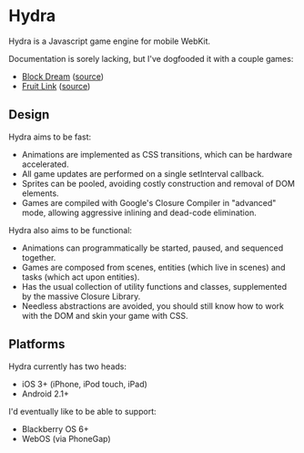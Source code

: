 Hydra
=====

Hydra is a Javascript game engine for mobile WebKit.

Documentation is sorely lacking, but I've dogfooded it with a couple games:

* [Block Dream](http://aduros.emufarmers.com/block-dream) ([source](http://github.com/aduros/hydra/tree/master/projects/tetris/))
* [Fruit Link](http://aduros.emufarmers.com/html5jam) ([source](http://github.com/aduros/hydra/tree/master/projects/jam/))

Design
------

Hydra aims to be fast:

* Animations are implemented as CSS transitions, which can be hardware accelerated.
* All game updates are performed on a single setInterval callback.
* Sprites can be pooled, avoiding costly construction and removal of DOM elements.
* Games are compiled with Google's Closure Compiler in "advanced" mode, allowing aggressive inlining and dead-code elimination.

Hydra also aims to be functional:

* Animations can programmatically be started, paused, and sequenced together.
* Games are composed from scenes, entities (which live in scenes) and tasks (which act upon entities).
* Has the usual collection of utility functions and classes, supplemented by the massive Closure Library.
* Needless abstractions are avoided, you should still know how to work with the DOM and skin your game with CSS.

Platforms
---------

Hydra currently has two heads:

* iOS 3+ (iPhone, iPod touch, iPad)
* Android 2.1+

I'd eventually like to be able to support:

* Blackberry OS 6+
* WebOS (via PhoneGap)
